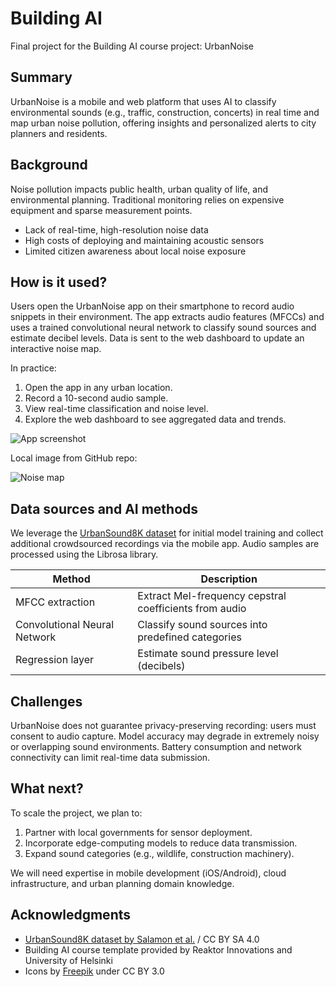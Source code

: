 # Building AI

Final project for the Building AI course project: UrbanNoise

## Summary

UrbanNoise is a mobile and web platform that uses AI to classify environmental sounds (e.g., traffic, construction, concerts) in real time and map urban noise pollution, offering insights and personalized alerts to city planners and residents.

## Background

Noise pollution impacts public health, urban quality of life, and environmental planning. Traditional monitoring relies on expensive equipment and sparse measurement points.

* Lack of real-time, high-resolution noise data  
* High costs of deploying and maintaining acoustic sensors  
* Limited citizen awareness about local noise exposure  

## How is it used?

Users open the UrbanNoise app on their smartphone to record audio snippets in their environment. The app extracts audio features (MFCCs) and uses a trained convolutional neural network to classify sound sources and estimate decibel levels. Data is sent to the web dashboard to update an interactive noise map.

In practice:
1. Open the app in any urban location.  
2. Record a 10-second audio sample.  
3. View real-time classification and noise level.  
4. Explore the web dashboard to see aggregated data and trends.  

![App screenshot](https://miro.medium.com/v2/resize:fit:2000/format:webp/1*YO78LKnoSBN13qdpK84Uww.png)

Local image from GitHub repo:

![Noise map](/noise_map.png)

## Data sources and AI methods

We leverage the [UrbanSound8K dataset](https://urbansounddataset.weebly.com/) for initial model training and collect additional crowdsourced recordings via the mobile app. Audio samples are processed using the Librosa library.

| Method                    | Description                                              |
| ------------------------- | -------------------------------------------------------- |
| MFCC extraction           | Extract Mel-frequency cepstral coefficients from audio   |
| Convolutional Neural Network | Classify sound sources into predefined categories      |
| Regression layer          | Estimate sound pressure level (decibels)                |

## Challenges

UrbanNoise does not guarantee privacy-preserving recording: users must consent to audio capture. Model accuracy may degrade in extremely noisy or overlapping sound environments. Battery consumption and network connectivity can limit real-time data submission.

## What next?

To scale the project, we plan to:
1. Partner with local governments for sensor deployment.  
2. Incorporate edge-computing models to reduce data transmission.  
3. Expand sound categories (e.g., wildlife, construction machinery).  

We will need expertise in mobile development (iOS/Android), cloud infrastructure, and urban planning domain knowledge.

## Acknowledgments

* [UrbanSound8K dataset by Salamon et al.](https://urbansounddataset.weebly.com/) / CC BY SA 4.0  
* Building AI course template provided by Reaktor Innovations and University of Helsinki  
* Icons by [Freepik](https://www.freepik.com/) under CC BY 3.0  
